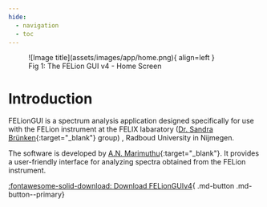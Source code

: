 ```yaml
---
hide:
  - navigation
  - toc
---
```

<figure markdown>
  ![Image title](assets/images/app/home.png){ align=left }
  <figcaption>Fig 1: The FELion GUI v4 - Home Screen</figcaption>
</figure>


# Introduction

FELionGUI is a spectrum analysis application designed specifically for use with the FELion instrument at the FELIX labaratory ([Dr. Sandra Brünken](https://www.bruenken.de/){:target="_blank"} group) , Radboud University in Nijmegen.

The software is developed by [A.N. Marimuthu](https://github.com/aravindhnivas){:target="_blank"}. It provides a user-friendly interface for analyzing spectra obtained from the FELion instrument.

[:fontawesome-solid-download: Download FELionGUIv4](https://github.com/aravindhnivas/felion_gui_v4/releases/download/v4.0.8/felion_gui_v4_4.0.8_x64_en-US.msi.zip){ .md-button .md-button--primary}

